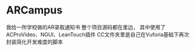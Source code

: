 # ARCampus
我给一所学校做的AR录取通知书
整个项目源码都在里边，
其中使用了ACProVideo、NGUI、LeanTouch插件
CC文件夹里是自己在Vuforia基础下再次封装简化开发难度的脚本
